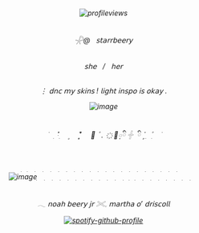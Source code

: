 <h6 align="center">
 
 ![profileviews](https://komarev.com/ghpvc/?username=starrbeery&style=plastic&label=⋮⌗+&color=faf8f3&abbreviated=true)


<h6 align="center">
 𓇻@‎ ‎ ‎ 𝗌𝗍𝖺𝗋𝗋𝖻𝖾𝖾𝗋𝗒

 <h6 align="center">
 𝗌𝗁𝖾   ‎ ‎  /  ‎ ‎   𝗁𝖾𝗋

 <h6 align="center">
 ⋮  𝖽𝗇𝖼 𝗆𝗒 𝗌𝗄𝗂𝗇𝗌 ! 𝗅𝗂𝗀𝗁𝗍 𝗂𝗇𝗌𝗉𝗈 𝗂𝗌 𝗈𝗄𝖺𝗒 .

![image](https://cdn.discordapp.com/attachments/1394835939809034320/1419014454531592223/IMG_4060.gif?ex=68d037b1&is=68cee631&hm=e8d98dd827904cf2ff71f1a3d7798c1706f9c37b6746a33b0869ce70cea5c1b8&)

<h6 align="center">
࣪⠀ ִ‎   ۫   ּ  ֗  ִ  ‎ ‎   ۪ ‎ ‎ ‎  ⠀̥̾͒‎  ‎ ‎  ‎  ‎          🐏 ۫  ‎ .‎  ㅤ҉ ⃘᰷᰷ི‎  𓏶       ‎       ི ۪‎    ִ     ֗ ִ ۫‎    ִ‎ ‎   ‎ ‎    ࣪  

<h6 align="center">

  ִ ‎ ‎ ‎   ִ ‎ ‎ ‎   ִ ‎ ‎ ‎   ִ ‎ ‎ ‎   ִ ‎ ‎ ‎   ִ ‎ ‎ ‎   ִ ‎ ‎ ‎   ִ ‎ ‎ ‎   ִ ‎ ‎ ‎   ִ ‎ ‎ ‎   ִ ‎ ‎ ‎   ִ ‎ ‎ ‎   ִ ‎ ‎ ‎   ִ ‎ ‎ ‎   ִ ‎ ‎ ‎   ִ ‎ ‎ ‎   ִ ‎ ‎ ‎   ִ ‎ ‎ ‎   ִ ‎ ‎ ‎   ִ ‎ ‎ ‎   ִ ‎ ‎ ‎  
![image](https://cdn.discordapp.com/attachments/1394835939809034320/1419032658243223572/IMG_4061.jpeg?ex=68d048a6&is=68cef726&hm=f95a3733444f7f7452abae35cdf14b0ecc81ad0b7d9d5926143f019ee4477736&)
  ִ ‎ ‎ ‎   ִ ‎ ‎ ‎   ִ ‎ ‎ ‎   ִ ‎ ‎ ‎   ִ ‎ ‎ ‎   ִ ‎ ‎ ‎   ִ ‎ ‎ ‎   ִ ‎ ‎ ‎   ִ ‎ ‎ ‎   ִ ‎ ‎ ‎   ִ ‎ ‎ ‎   ִ ‎ ‎ ‎   ִ ‎ ‎ ‎   ִ ‎ ‎ ‎   ִ ‎ ‎ ‎   ִ ‎ ‎ ‎   ִ ‎ ‎ ‎   ִ ‎ ‎ ‎   ִ ‎ ‎ ‎   ִ ‎ ‎ ‎   ִ ‎ ‎ ‎ 

<h6 align="center">
𓂃  𝗇𝗈𝖺𝗁 𝖻𝖾𝖾𝗋𝗒 𝗃𝗋  𓏵𓈒 𝗆𝖺𝗋𝗍𝗁𝖺 𝗈’ 𝖽𝗋𝗂𝗌𝖼𝗈𝗅𝗅

 
[![spotify-github-profile](https://spotify-github-profile.kittinanx.com/api/view?uid=nc2xu7jzn4t26bh1k2ljmaeky&cover_image=true&theme=natemoo-re&show_offline=false&background_color=121212&interchange=false&bar_color=53b14f&bar_color_cover=false)](https://github.com/kittinan/spotify-github-profile)
